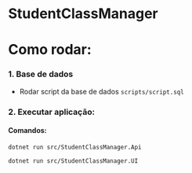 # StudentClassManager

# Como rodar:

### 1. Base de dados

- Rodar script da base de dados `scripts/script.sql`

### 2. Executar aplicação:

#### Comandos:

`dotnet run src/StudentClassManager.Api`

`dotnet run src/StudentClassManager.UI`
